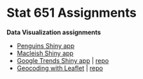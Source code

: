 # Stat 651 Assignments


**Data Visualization assignments**

- [Penguins Shiny app](https://lgibson7.shinyapps.io/Penguins_App/) 
- [Macleish Shiny app](https://lgibson7.shinyapps.io/Macleish_App/) 
- [Google Trends Shiny app](https://lgibson7.shinyapps.io/Comics/) | [repo](https://github.com/lgibson7/stat_651/tree/main/Gibson_Lydia_Stat651_Midterm1/Problem_02_replaced_data/Comics)
- [Geocoding with Leaflet](https://rpubs.com/lgibson7/stat651hw3) | [repo](https://github.com/lgibson7/stat_651/blob/main/stat651hw3/Gibson_Lydia_Stat651_hw3.rmd)
